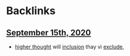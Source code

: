 
# Backlinks
## [September 15th, 2020](<September 15th, 2020.md>)
- [higher thought](<higher thought.md>) will [inclusion](<inclusion.md>) thay vì [exclude](<exclude.md>),

